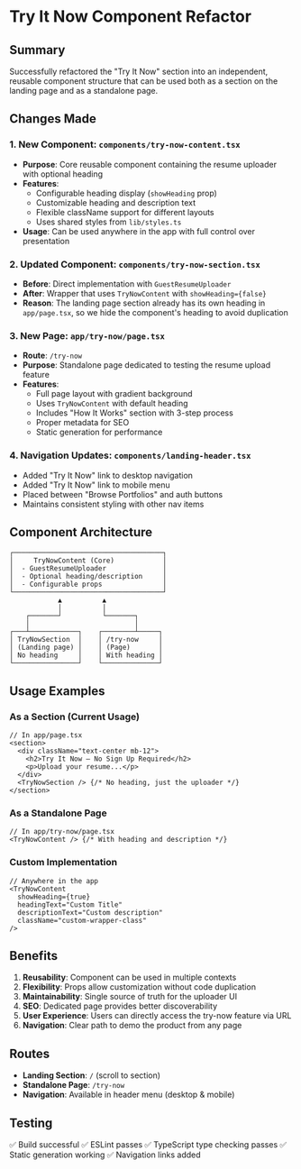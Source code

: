 # Try It Now Component Refactor

## Summary

Successfully refactored the "Try It Now" section into an independent, reusable component structure that can be used both as a section on the landing page and as a standalone page.

## Changes Made

### 1. New Component: `components/try-now-content.tsx`

- **Purpose**: Core reusable component containing the resume uploader with optional heading
- **Features**:
  - Configurable heading display (`showHeading` prop)
  - Customizable heading and description text
  - Flexible className support for different layouts
  - Uses shared styles from `lib/styles.ts`
- **Usage**: Can be used anywhere in the app with full control over presentation

### 2. Updated Component: `components/try-now-section.tsx`

- **Before**: Direct implementation with `GuestResumeUploader`
- **After**: Wrapper that uses `TryNowContent` with `showHeading={false}`
- **Reason**: The landing page section already has its own heading in `app/page.tsx`, so we hide the component's heading to avoid duplication

### 3. New Page: `app/try-now/page.tsx`

- **Route**: `/try-now`
- **Purpose**: Standalone page dedicated to testing the resume upload feature
- **Features**:
  - Full page layout with gradient background
  - Uses `TryNowContent` with default heading
  - Includes "How It Works" section with 3-step process
  - Proper metadata for SEO
  - Static generation for performance

### 4. Navigation Updates: `components/landing-header.tsx`

- Added "Try It Now" link to desktop navigation
- Added "Try It Now" link to mobile menu
- Placed between "Browse Portfolios" and auth buttons
- Maintains consistent styling with other nav items

## Component Architecture

```
┌─────────────────────────────────────┐
│     TryNowContent (Core)            │
│  - GuestResumeUploader              │
│  - Optional heading/description     │
│  - Configurable props               │
└─────────────────────────────────────┘
            ▲          ▲
            │          │
    ┌───────┘          └───────┐
    │                          │
┌───┴────────────┐    ┌────────┴─────┐
│ TryNowSection  │    │ /try-now     │
│ (Landing page) │    │ (Page)       │
│ No heading     │    │ With heading │
└────────────────┘    └──────────────┘
```

## Usage Examples

### As a Section (Current Usage)

```tsx
// In app/page.tsx
<section>
  <div className="text-center mb-12">
    <h2>Try It Now – No Sign Up Required</h2>
    <p>Upload your resume...</p>
  </div>
  <TryNowSection /> {/* No heading, just the uploader */}
</section>
```

### As a Standalone Page

```tsx
// In app/try-now/page.tsx
<TryNowContent /> {/* With heading and description */}
```

### Custom Implementation

```tsx
// Anywhere in the app
<TryNowContent
  showHeading={true}
  headingText="Custom Title"
  descriptionText="Custom description"
  className="custom-wrapper-class"
/>
```

## Benefits

1. **Reusability**: Component can be used in multiple contexts
2. **Flexibility**: Props allow customization without code duplication
3. **Maintainability**: Single source of truth for the uploader UI
4. **SEO**: Dedicated page provides better discoverability
5. **User Experience**: Users can directly access the try-now feature via URL
6. **Navigation**: Clear path to demo the product from any page

## Routes

- **Landing Section**: `/` (scroll to section)
- **Standalone Page**: `/try-now`
- **Navigation**: Available in header menu (desktop & mobile)

## Testing

✅ Build successful
✅ ESLint passes
✅ TypeScript type checking passes
✅ Static generation working
✅ Navigation links added
